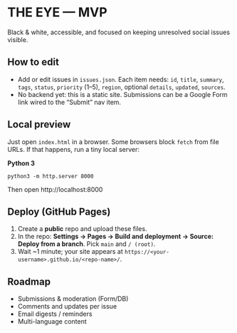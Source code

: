 # THE EYE — MVP

Black & white, accessible, and focused on keeping unresolved social issues visible.

## How to edit
- Add or edit issues in `issues.json`. Each item needs: `id`, `title`, `summary`, `tags`, `status`, `priority` (1–5), `region`, optional `details`, `updated`, `sources`.
- No backend yet: this is a static site. Submissions can be a Google Form link wired to the “Submit” nav item.

## Local preview
Just open `index.html` in a browser. Some browsers block `fetch` from file URLs. If that happens, run a tiny local server:

**Python 3**
```
python3 -m http.server 8000
```
Then open http://localhost:8000

## Deploy (GitHub Pages)
1. Create a **public** repo and upload these files.
2. In the repo: **Settings → Pages → Build and deployment → Source: Deploy from a branch**. Pick `main` and `/ (root)`.
3. Wait ~1 minute; your site appears at `https://<your-username>.github.io/<repo-name>/`.

## Roadmap
- Submissions & moderation (Form/DB)
- Comments and updates per issue
- Email digests / reminders
- Multi-language content
